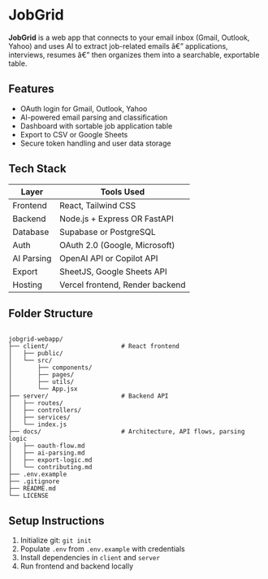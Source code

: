 # JobGrid

**JobGrid** is a web app that connects to your email inbox (Gmail, Outlook, Yahoo) and uses AI to extract job-related emails â€” applications, interviews, resumes â€” then organizes them into a searchable, exportable table.

## Features

- OAuth login for Gmail, Outlook, Yahoo
- AI-powered email parsing and classification
- Dashboard with sortable job application table
- Export to CSV or Google Sheets
- Secure token handling and user data storage

## Tech Stack

| Layer       | Tools Used                     |
|-------------|--------------------------------|
| Frontend    | React, Tailwind CSS            |
| Backend     | Node.js + Express OR FastAPI   |
| Database    | Supabase or PostgreSQL         |
| Auth        | OAuth 2.0 (Google, Microsoft)  |
| AI Parsing  | OpenAI API or Copilot API      |
| Export      | SheetJS, Google Sheets API     |
| Hosting     | Vercel frontend, Render backend

## Folder Structure

<pre><code>
jobgrid-webapp/  
├── client/                    # React frontend  
│   ├── public/  
│   └── src/  
│       ├── components/  
│       ├── pages/  
│       ├── utils/  
│       └── App.jsx  
├── server/                    # Backend API  
│   ├── routes/  
│   ├── controllers/  
│   ├── services/  
│   └── index.js  
├── docs/                      # Architecture, API flows, parsing logic  
│   ├── oauth-flow.md  
│   ├── ai-parsing.md  
│   ├── export-logic.md  
│   └── contributing.md  
├── .env.example  
├── .gitignore  
├── README.md  
└── LICENSE  
</code></pre>


## Setup Instructions

1. Initialize git: `git init`
2. Populate `.env` from `.env.example` with credentials
3. Install dependencies in `client` and `server`
4. Run frontend and backend locally




